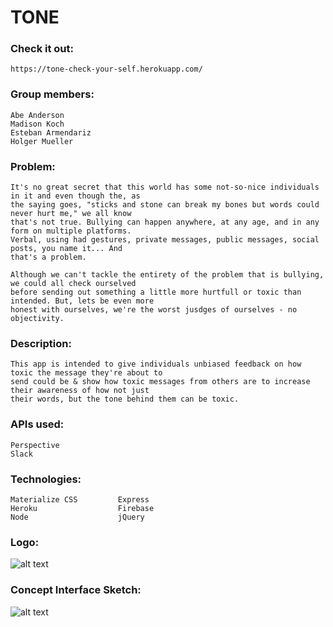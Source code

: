 # TONE

### Check it out:
    https://tone-check-your-self.herokuapp.com/

### Group members:
    Abe Anderson
    Madison Koch
    Esteban Armendariz
    Holger Mueller

### Problem:
    It's no great secret that this world has some not-so-nice individuals in it and even though the, as
    the saying goes, "sticks and stone can break my bones but words could never hurt me," we all know
    that's not true. Bullying can happen anywhere, at any age, and in any form on multiple platforms.
    Verbal, using had gestures, private messages, public messages, social posts, you name it... And
    that's a problem. 
    
    Although we can't tackle the entirety of the problem that is bullying, we could all check ourselved
    before sending out something a little more hurtfull or toxic than intended. But, lets be even more
    honest with ourselves, we're the worst jusdges of ourselves - no objectivity.

### Description:
    This app is intended to give individuals unbiased feedback on how toxic the message they're about to
    send could be & show how toxic messages from others are to increase their awareness of how not just 
    their words, but the tone behind them can be toxic.

### APIs used:
    Perspective
    Slack

### Technologies:
    Materialize CSS         Express
    Heroku                  Firebase
    Node                    jQuery
    
### Logo:
![alt text](./asssets/images/logo_tone.png)

### Concept Interface Sketch:
![alt text](./asssets/images/image.png)
